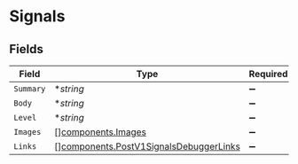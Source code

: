 # Signals


## Fields

| Field                                                                                            | Type                                                                                             | Required                                                                                         | Description                                                                                      |
| ------------------------------------------------------------------------------------------------ | ------------------------------------------------------------------------------------------------ | ------------------------------------------------------------------------------------------------ | ------------------------------------------------------------------------------------------------ |
| `Summary`                                                                                        | **string*                                                                                        | :heavy_minus_sign:                                                                               | N/A                                                                                              |
| `Body`                                                                                           | **string*                                                                                        | :heavy_minus_sign:                                                                               | N/A                                                                                              |
| `Level`                                                                                          | **string*                                                                                        | :heavy_minus_sign:                                                                               | N/A                                                                                              |
| `Images`                                                                                         | [][components.Images](../../models/components/images.md)                                         | :heavy_minus_sign:                                                                               | N/A                                                                                              |
| `Links`                                                                                          | [][components.PostV1SignalsDebuggerLinks](../../models/components/postv1signalsdebuggerlinks.md) | :heavy_minus_sign:                                                                               | N/A                                                                                              |